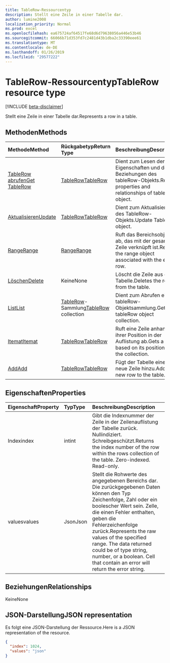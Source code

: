 ```yaml
---
title: TableRow-Ressourcentyp
description: Stellt eine Zeile in einer Tabelle dar.
author: lumine2008
localization_priority: Normal
ms.prod: excel
ms.openlocfilehash: ea675724af64517fe68d6d79638056a446e53b46
ms.sourcegitcommit: 66066b71d353fd7c2481d43b1dba2c33390eee61
ms.translationtype: MT
ms.contentlocale: de-DE
ms.lasthandoff: 01/26/2019
ms.locfileid: "29577222"
---
```

# <a name="tablerow-resource-type"></a><span data-ttu-id="b4279-103">TableRow-Ressourcentyp</span><span class="sxs-lookup"><span data-stu-id="b4279-103">TableRow resource type</span></span>

[!INCLUDE [beta-disclaimer](../../includes/beta-disclaimer.md)]

<span data-ttu-id="b4279-104">Stellt eine Zeile in einer Tabelle dar.</span><span class="sxs-lookup"><span data-stu-id="b4279-104">Represents a row in a table.</span></span>


## <a name="methods"></a><span data-ttu-id="b4279-105">Methoden</span><span class="sxs-lookup"><span data-stu-id="b4279-105">Methods</span></span>

| <span data-ttu-id="b4279-106">Methode</span><span class="sxs-lookup"><span data-stu-id="b4279-106">Method</span></span>           | <span data-ttu-id="b4279-107">Rückgabetyp</span><span class="sxs-lookup"><span data-stu-id="b4279-107">Return Type</span></span>    |<span data-ttu-id="b4279-108">Beschreibung</span><span class="sxs-lookup"><span data-stu-id="b4279-108">Description</span></span>|
|:---------------|:--------|:----------|
|[<span data-ttu-id="b4279-109">TableRow abrufen</span><span class="sxs-lookup"><span data-stu-id="b4279-109">Get TableRow</span></span>](../api/tablerow-get.md) | [<span data-ttu-id="b4279-110">TableRow</span><span class="sxs-lookup"><span data-stu-id="b4279-110">TableRow</span></span>](tablerow.md) |<span data-ttu-id="b4279-111">Dient zum Lesen der Eigenschaften und der Beziehungen des tableRow-Objekts.</span><span class="sxs-lookup"><span data-stu-id="b4279-111">Read properties and relationships of tableRow object.</span></span>|
|[<span data-ttu-id="b4279-112">Aktualisieren</span><span class="sxs-lookup"><span data-stu-id="b4279-112">Update</span></span>](../api/tablerow-update.md) | [<span data-ttu-id="b4279-113">TableRow</span><span class="sxs-lookup"><span data-stu-id="b4279-113">TableRow</span></span>](tablerow.md)  |<span data-ttu-id="b4279-114">Dient zum Aktualisieren des TableRow-Objekts.</span><span class="sxs-lookup"><span data-stu-id="b4279-114">Update TableRow object.</span></span> |
|[<span data-ttu-id="b4279-115">Range</span><span class="sxs-lookup"><span data-stu-id="b4279-115">Range</span></span>](../api/tablerow-range.md)|[<span data-ttu-id="b4279-116">Range</span><span class="sxs-lookup"><span data-stu-id="b4279-116">Range</span></span>](range.md)|<span data-ttu-id="b4279-117">Ruft das Bereichsobjekt ab, das mit der gesamten Zeile verknüpft ist.</span><span class="sxs-lookup"><span data-stu-id="b4279-117">Returns the range object associated with the entire row.</span></span>|
|[<span data-ttu-id="b4279-118">Löschen</span><span class="sxs-lookup"><span data-stu-id="b4279-118">Delete</span></span>](../api/tablerow-delete.md)|<span data-ttu-id="b4279-119">Keine</span><span class="sxs-lookup"><span data-stu-id="b4279-119">None</span></span>|<span data-ttu-id="b4279-120">Löscht die Zeile aus der Tabelle.</span><span class="sxs-lookup"><span data-stu-id="b4279-120">Deletes the row from the table.</span></span>|
|[<span data-ttu-id="b4279-121">List</span><span class="sxs-lookup"><span data-stu-id="b4279-121">List</span></span>](../api/tablerow-list.md) | <span data-ttu-id="b4279-122">[TableRow](tablerow.md)-Sammlung</span><span class="sxs-lookup"><span data-stu-id="b4279-122">[TableRow](tablerow.md) collection</span></span> |<span data-ttu-id="b4279-123">Dient zum Abrufen einer tableRow-Objektsammlung.</span><span class="sxs-lookup"><span data-stu-id="b4279-123">Get tableRow object collection.</span></span> |
|[<span data-ttu-id="b4279-124">Itemat</span><span class="sxs-lookup"><span data-stu-id="b4279-124">Itemat</span></span>](../api/tablerowcollection-itemat.md)|[<span data-ttu-id="b4279-125">TableRow</span><span class="sxs-lookup"><span data-stu-id="b4279-125">TableRow</span></span>](tablerow.md)|<span data-ttu-id="b4279-126">Ruft eine Zeile anhand ihrer Position in der Auflistung ab.</span><span class="sxs-lookup"><span data-stu-id="b4279-126">Gets a row based on its position in the collection.</span></span>|
|[<span data-ttu-id="b4279-127">Add</span><span class="sxs-lookup"><span data-stu-id="b4279-127">Add</span></span>](../api/tablerowcollection-add.md)|[<span data-ttu-id="b4279-128">TableRow</span><span class="sxs-lookup"><span data-stu-id="b4279-128">TableRow</span></span>](tablerow.md)|<span data-ttu-id="b4279-129">Fügt der Tabelle eine neue Zeile hinzu.</span><span class="sxs-lookup"><span data-stu-id="b4279-129">Adds a new row to the table.</span></span>|

## <a name="properties"></a><span data-ttu-id="b4279-130">Eigenschaften</span><span class="sxs-lookup"><span data-stu-id="b4279-130">Properties</span></span>
| <span data-ttu-id="b4279-131">Eigenschaft</span><span class="sxs-lookup"><span data-stu-id="b4279-131">Property</span></span>     | <span data-ttu-id="b4279-132">Typ</span><span class="sxs-lookup"><span data-stu-id="b4279-132">Type</span></span>   |<span data-ttu-id="b4279-133">Beschreibung</span><span class="sxs-lookup"><span data-stu-id="b4279-133">Description</span></span>|
|:---------------|:--------|:----------|
|<span data-ttu-id="b4279-134">Index</span><span class="sxs-lookup"><span data-stu-id="b4279-134">index</span></span>|<span data-ttu-id="b4279-135">int</span><span class="sxs-lookup"><span data-stu-id="b4279-135">int</span></span>|<span data-ttu-id="b4279-p101">Gibt die Indexnummer der Zeile in der Zeilenauflistung der Tabelle zurück. Nullindiziert. Schreibgeschützt.</span><span class="sxs-lookup"><span data-stu-id="b4279-p101">Returns the index number of the row within the rows collection of the table. Zero-indexed. Read-only.</span></span>|
|<span data-ttu-id="b4279-139">values</span><span class="sxs-lookup"><span data-stu-id="b4279-139">values</span></span>|<span data-ttu-id="b4279-140">Json</span><span class="sxs-lookup"><span data-stu-id="b4279-140">Json</span></span>|<span data-ttu-id="b4279-p102">Stellt die Rohwerte des angegebenen Bereichs dar. Die zurückgegebenen Daten können den Typ Zeichenfolge, Zahl oder ein boolescher Wert sein. Zelle, die einen Fehler enthalten, geben die Fehlerzeichenfolge zurück.</span><span class="sxs-lookup"><span data-stu-id="b4279-p102">Represents the raw values of the specified range. The data returned could be of type string, number, or a boolean. Cell that contain an error will return the error string.</span></span>|

## <a name="relationships"></a><span data-ttu-id="b4279-144">Beziehungen</span><span class="sxs-lookup"><span data-stu-id="b4279-144">Relationships</span></span>
<span data-ttu-id="b4279-145">Keine</span><span class="sxs-lookup"><span data-stu-id="b4279-145">None</span></span>


## <a name="json-representation"></a><span data-ttu-id="b4279-146">JSON-Darstellung</span><span class="sxs-lookup"><span data-stu-id="b4279-146">JSON representation</span></span>

<span data-ttu-id="b4279-147">Es folgt eine JSON-Darstellung der Ressource.</span><span class="sxs-lookup"><span data-stu-id="b4279-147">Here is a JSON representation of the resource.</span></span>

<!-- {
  "blockType": "resource",
  "optionalProperties": [

  ],
  "@odata.type": "microsoft.graph.tableRow"
}-->

```json
{
  "index": 1024,
  "values": "json"
}

```

<!-- uuid: 8fcb5dbc-d5aa-4681-8e31-b001d5168d79
2015-10-25 14:57:30 UTC -->
<!--
{
  "type": "#page.annotation",
  "description": "TableRow resource",
  "keywords": "",
  "section": "documentation",
  "tocPath": "",
  "suppressions": [
    "Error: /api-reference/beta/resources/tablerow.md:\r\n      Exception processing links.\r\n    System.ArgumentException: Link Definition was null. Link text: !INCLUDE [beta-disclaimer](../../includes/beta-disclaimer.md)\r\n      at ApiDoctor.Validation.DocFile.get_LinkDestinations()\r\n      at ApiDoctor.Validation.DocSet.ValidateLinks(Boolean includeWarnings, String[] relativePathForFiles, IssueLogger issues, Boolean requireFilenameCaseMatch, Boolean printOrphanedFiles)"
  ]
}
-->
